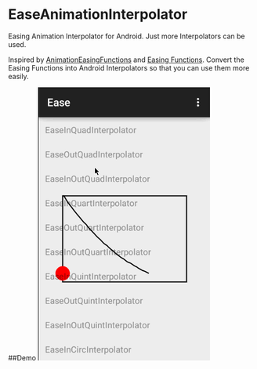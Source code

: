 EaseAnimationInterpolator
====

Easing Animation Interpolator for Android. Just more Interpolators can be used.

Inspired by [AnimationEasingFunctions](https://github.com/daimajia/AnimationEasingFunctions) and [Easing Functions](http://easings.net/). Convert the Easing Functions into Android Interpolators so that you can use them more easily.

##Demo
![](./.idea/ease.gif)

